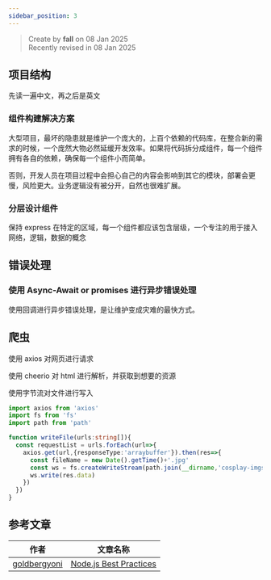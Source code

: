 ```yaml
---
sidebar_position: 3
---
```


> Create by **fall** on 08 Jan 2025<br/>
> Recently revised in 08 Jan 2025

## 项目结构

先读一遍中文，再之后是英文

### 组件构建解决方案

大型项目，最坏的隐患就是维护一个庞大的，上百个依赖的代码库，在整合新的需求的时候，一个庞然大物必然延缓开发效率。如果将代码拆分成组件，每一个组件拥有各自的依赖，确保每一个组件小而简单。

否则，开发人员在项目过程中会担心自己的内容会影响到其它的模块，部署会更慢，风险更大。业务逻辑没有被分开，自然也很难扩展。

### 分层设计组件

保持 express 在特定的区域，每一个组件都应该包含层级，一个专注的用于接入网络，逻辑，数据的概念







## 错误处理

### 使用 Async-Await or promises 进行异步错误处理

使用回调进行异步错误处理，是让维护变成灾难的最快方式。



## 爬虫

使用 axios 对网页进行请求

使用 cheerio 对 html 进行解析，并获取到想要的资源

使用字节流对文件进行写入

```ts
import axios from 'axios'
import fs from 'fs'
import path from 'path'

function writeFile(urls:string[]){
  const requestList = urls.forEach(url=>{
    axios.get(url,{responseType:'arraybuffer'}).then(res=>{
      const fileName = new Date().getTime()+'.jpg'
      const ws = fs.createWriteStream(path.join(__dirname,'cosplay-imgs'+fileName))
      ws.write(res.data)
    })
  })
}
```



## 参考文章

| 作者                                            | 文章名称                                                     |
| ----------------------------------------------- | ------------------------------------------------------------ |
| [goldbergyoni](https://github.com/goldbergyoni) | [Node.js Best Practices](https://github.com/goldbergyoni/nodebestpractices) |

